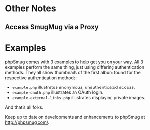 # Other Notes

## Access SmugMug via a Proxy

# Examples

phpSmug comes with 3 examples to help get you on your way. All 3 examples perform the same thing, just using differing authentication methods. They all show thumbnails of the first album found for the respective authentication methods:

- `example.php` illustrates anonymous, unauthenticated access.
- `example-oauth.php` illustrates an OAuth login.
- `example-external-links.php` illustrates displaying private images.

And that’s all folks.

Keep up to date on developments and enhancements to phpSmug at http://phpsmug.com/.
